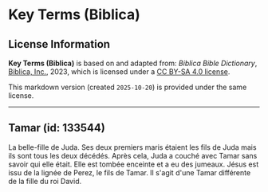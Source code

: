 # Key Terms (Biblica)

## License Information

**Key Terms (Biblica)** is based on and adapted from: _Biblica Bible Dictionary_, [Biblica, Inc.](https://www.biblica.com/), 2023, which is licensed under a [CC BY-SA 4.0 license](https://creativecommons.org/licenses/by-sa/4.0/legalcode.en).

This markdown version (created `2025-10-20`) is provided under the same license.



--------------------------------

## Tamar (id: 133544)

La belle\-fille de Juda. Ses deux premiers maris étaient les fils de Juda mais ils sont tous les deux décédés. Après cela, Juda a couché avec Tamar sans savoir qui elle était. Elle est tombée enceinte et a eu des jumeaux. Jésus est issu de la lignée de Perez, le fils de Tamar. Il s'agit d'une Tamar différente de la fille du roi David.



